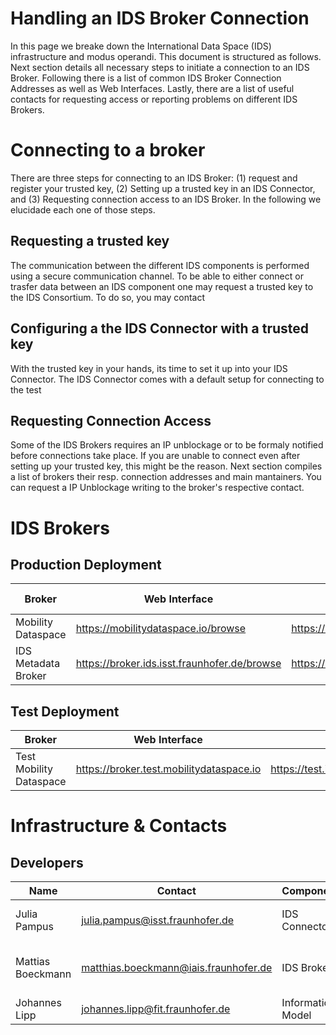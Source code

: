 # Handling an IDS Broker Connection 

In this page we breake down the International Data Space (IDS) infrastructure and modus operandi.
This document is structured as follows.
Next section details all necessary steps to initiate a connection to an IDS Broker.
Following there is a list of common IDS Broker Connection Addresses as well as Web Interfaces.
Lastly, there are a list of useful contacts for requesting access or reporting problems on different IDS Brokers.

# Connecting to a broker

  There are three steps for connecting to an IDS Broker: (1) request and register your trusted key, (2) Setting up a trusted key in an IDS Connector, and (3)         Requesting connection access to an IDS Broker. In the following we elucidade each one of those steps.

## Requesting a trusted key

   The communication between the different IDS components is performed using a secure communication channel. 
   To be able to either connect or trasfer data between an IDS component one may request a trusted key to the IDS Consortium.
   To do so, you may contact 

## Configuring a the IDS Connector with a trusted key

With the trusted key in your hands, its time to set it up into your IDS Connector.
The IDS Connector comes with a default setup for connecting to the test

## Requesting Connection Access

Some of the IDS Brokers requires an IP unblockage or to be formaly notified before connections take place.
If you are unable to connect even after setting up your trusted key, this might be the reason.
Next section compiles a list of brokers their resp. connection addresses and main mantainers.
You can request a IP Unblockage writing to the broker's respective contact.

# IDS Brokers

## Production Deployment

Broker | Web Interface | Connection Address | Requires IP unblockage | Mantainer | Contact
------------ | ------------- | ------------- | ------------- | ------------- | -------------
Mobility Dataspace | https://mobilitydataspace.io/browse | https://ids.mobilitydataspace.io/infrastructure | NO | Fraunhofer IVI | sebastian.lorenz@ivi.fraunhofer.de 
IDS Metadata Broker | https://broker.ids.isst.fraunhofer.de/browse | https://broker.ids.isst.fraunhofer.de/infrastructure | YES | Fraunhofer ISST | info@dataspace-connector.de

## Test Deployment

Broker | Web Interface | Connection Address | Version 
------------ | ------------- | ------------- | -------------
Test Mobility Dataspace | https://broker.test.mobilitydataspace.io | https://test.ids.mobilitydataspace.io/connector | ?

# Infrastructure & Contacts 

## Developers

Name | Contact | Component | Repository
------------ | ------------- | ------------- | -------------
Julia Pampus | julia.pampus@isst.fraunhofer.de | IDS Connector | https://github.com/International-Data-Spaces-Association/DataspaceConnector
Mattias Boeckmann | matthias.boeckmann@iais.fraunhofer.de | IDS Broker | https://github.com/International-Data-Spaces-Association/metadata-broker-open-core
Johannes Lipp | johannes.lipp@fit.fraunhofer.de  | Information Model | ?
